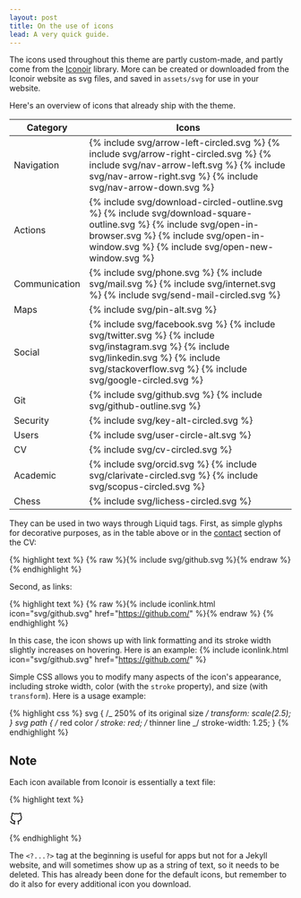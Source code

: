 ```yaml
---
layout: post
title: On the use of icons
lead: A very quick guide.
---
```


The icons used throughout this theme are partly custom-made, and partly come from the [Iconoir](https://iconoir.com/) library. More can be created or downloaded from the Iconoir website as svg files, and saved in `assets/svg` for use in your website.

Here's an overview of icons that already ship with the theme.

<table>
  <thead>
    <tr>
      <th>Category</th>
      <th>Icons</th>
    </tr>
  </thead>
  <tbody>
    <tr>
      <td>Navigation</td>
      <td>{% include svg/arrow-left-circled.svg %} {% include svg/arrow-right-circled.svg %} {% include svg/nav-arrow-left.svg %} {% include svg/nav-arrow-right.svg %} {% include svg/nav-arrow-down.svg %}</td>
    </tr>
    <tr>
      <td>Actions</td>
      <td>{% include svg/download-circled-outline.svg %} {% include svg/download-square-outline.svg %} {% include svg/open-in-browser.svg %} {% include svg/open-in-window.svg %} {% include svg/open-new-window.svg %}</td>
    </tr>
    <tr>
      <td>Communication</td>
      <td>{% include svg/phone.svg %} {% include svg/mail.svg %} {% include svg/internet.svg %} {% include svg/send-mail-circled.svg %}</td>
    </tr>
    <tr>
      <td>Maps</td>
      <td>{% include svg/pin-alt.svg %}</td>
    </tr>
    <tr>
      <td>Social</td>
      <td>{% include svg/facebook.svg %} {% include svg/twitter.svg %} {% include svg/instagram.svg %} {% include svg/linkedin.svg %} {% include svg/stackoverflow.svg %} {% include svg/google-circled.svg %}</td>
    </tr>
    <tr>
      <td>Git</td>
      <td>{% include svg/github.svg %} {% include svg/github-outline.svg %}</td>
    </tr>
    <tr>
      <td>Security</td>
      <td>{% include svg/key-alt-circled.svg %}</td>
    </tr>
    <tr>
      <td>Users</td>
      <td>{% include svg/user-circle-alt.svg %}</td>
    </tr>
    <tr>
      <td>CV</td>
      <td>{% include svg/cv-circled.svg %}</td>
    </tr>
    <tr>
      <td>Academic</td>
      <td>{% include svg/orcid.svg %} {% include svg/clarivate-circled.svg %} {% include svg/scopus-circled.svg %}</td>
    </tr>
    <tr>
      <td>Chess</td>
      <td>{% include svg/lichess-circled.svg %}</td>
    </tr>
  </tbody>
</table>

They can be used in two ways through Liquid tags. First, as simple glyphs for decorative purposes, as in the table above or in the [contact](/cv) section of the CV:

{% highlight text %}
{% raw %}{% include svg/github.svg %}{% endraw %}
{% endhighlight %}

Second, as links:

{% highlight text %}
{% raw %}{% include iconlink.html icon="svg/github.svg" href="https://github.com/" %}{% endraw %}
{% endhighlight %}

In this case, the icon shows up with link formatting and its stroke width slightly increases on hovering. Here is an example: {% include iconlink.html icon="svg/github.svg" href="https://github.com/" %}

Simple CSS allows you to modify many aspects of the icon's appearance, including stroke width, color (with the `stroke` property), and size (with `transform`). Here is a usage example:

{% highlight css %}
svg {
/_ 250% of its original size _/
transform: scale(2.5);
}
svg path {
/_ red color _/
stroke: red;
/_ thinner line _/
stroke-width: 1.25;
}
{% endhighlight %}

## Note

Each icon available from Iconoir is essentially a text file:

{% highlight text %}

<?xml version="1.0" encoding="UTF-8"?><svg width="24px" height="24px" stroke-width="1.5" viewBox="0 0 24 24" fill="none" xmlns="http://www.w3.org/2000/svg" color="#000000"><path d="M16 22.027v-2.87a3.37 3.37 0 00-.94-2.61c3.14-.35 6.44-1.54 6.44-7a5.44 5.44 0 00-1.5-3.75 5.07 5.07 0 00-.09-3.77s-1.18-.35-3.91 1.48a13.38 13.38 0 00-7 0c-2.73-1.83-3.91-1.48-3.91-1.48A5.07 5.07 0 005 5.797a5.44 5.44 0 00-1.5 3.78c0 5.42 3.3 6.61 6.44 7a3.37 3.37 0 00-.94 2.58v2.87M9 20.027c-3 .973-5.5 0-7-3" stroke="#000000" stroke-width="1.5" stroke-linecap="round" stroke-linejoin="round"></path></svg>

{% endhighlight %}

The `<?...?>` tag at the beginning is useful for apps but not for a Jekyll website, and will sometimes show up as a string of text, so it needs to be deleted. This has already been done for the default icons, but remember to do it also for every additional icon you download.
